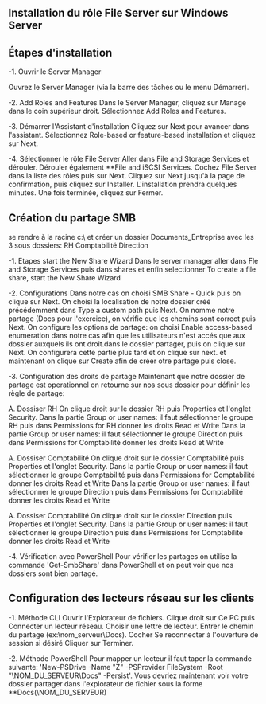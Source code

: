 ## Installation du rôle File Server sur Windows Server

## Étapes d'installation 

-1. Ouvrir le Server Manager 

Ouvrez le Server Manager (via la barre des tâches ou le menu Démarrer). 

 -2. Add Roles and Features
Dans le Server Manager, cliquez sur Manage dans le coin supérieur droit.
Sélectionnez Add Roles and Features. 

 -3. Démarrer l'Assistant d'installation
Cliquez sur Next pour avancer dans l'assistant.
Sélectionnez Role-based or feature-based installation et cliquez sur Next. 

 -4. Sélectionner le rôle File Server
Aller dans File and Storage Services et dérouler.
Dérouler également **File and iSCSI Services.
Cochez File Server dans la liste des rôles puis sur Next.
Cliquez sur Next jusqu'à la page de confirmation, puis cliquez sur Installer.
L'installation prendra quelques minutes. Une fois terminée, cliquez sur Fermer.

## Création du partage SMB

se rendre à la racine c:\ et créer un dossier Documents_Entreprise avec les 3 sous dossiers:
RH
Comptabilité
Direction 

 -1. Etapes start the New Share Wizard
Dans le server manager aller dans Fle and Storage Services puis dans shares et enfin selectionner To create a file share, start the New Share Wizard 

 -2. Configurations
Dans notre cas on choisi SMB Share - Quick puis on clique sur Next.
On choisi la localisation de notre dossier créé précédemment dans Type a custom path puis Next.
On nomme notre partage (Docs pour l'exercice), on vérifie que les chemins sont correct puis Next.
On configure les options de partage: on choisi Enable access-based enumeration dans notre cas afin que les utilisateurs n'est accés que aux dossier auxquels ils ont droit.dans le dossier partager, puis on clique sur Next.
On configurera cette partie plus tard et on clique sur next.
et maintenant on clique sur Create afin de créer otre partage puis close. 

 -3. Configuration des droits de partage
Maintenant que notre dossier de partage est operationnel on retourne sur nos sous dossier pour définir les règle de partage:

A. Dossiser RH
On clique droit sur le dossier RH puis Properties et l'onglet Security.
Dans la partie Group or user names: il faut sélectionner le groupe RH puis dans Permissions for RH donner les droits Read et Write
Dans la partie Group or user names: il faut sélectionner le groupe Direction puis dans Permissions for Comptabilité donner les droits Read et Write 

A. Dossiser Comptabilité
On clique droit sur le dossier Comptabilité puis Properties et l'onglet Security.
Dans la partie Group or user names: il faut sélectionner le groupe Comptabilité puis dans Permissions for Comptabilité donner les droits Read et Write
Dans la partie Group or user names: il faut sélectionner le groupe Direction puis dans Permissions for Comptabilité donner les droits Read et Write 

A. Dossiser Comptabilité
On clique droit sur le dossier Direction puis Properties et l'onglet Security.
Dans la partie Group or user names: il faut sélectionner le groupe Direction puis dans Permissions for Comptabilité donner les droits Read et Write 

 -4. Vérification avec PowerShell
Pour vérifier les partages on utilise la commande 'Get-SmbShare' dans PowerShell et on peut voir que nos dossiers sont bien partagé.

## Configuration des lecteurs réseau sur les clients 

 -1. Méthode CLI
Ouvrir l'Explorateur de fichiers.
Clique droit sur Ce PC puis Connecter un lecteur réseau.
Choisir une lettre de lecteur.
Entrer le chemin du partage (ex:\nom_serveur\Docs).
Cocher Se reconnecter à l'ouverture de session si désiré
Cliquer sur Terminer. 

 -2. Méthode PowerShell
Pour mapper un lecteur il faut taper la commande suivante: 'New-PSDrive -Name "Z" -PSProvider FileSystem -Root "\NOM_DU_SERVEUR\Docs" -Persist'.
Vous devriez maintenant voir votre dossier partager dans l'explorateur de fichier sous la forme **Docs(\NOM_DU_SERVEUR)
